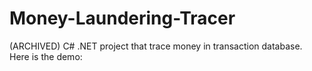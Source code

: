 # Money-Laundering-Tracer
(ARCHIVED) C# .NET project that trace money in transaction database. Here is the demo:

